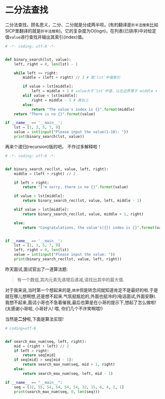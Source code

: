 # 二分法查找

二分法查找，顾名思义，二分、二分就是分成两半呗。(有的翻译是`折半法搜索`比如SICP里翻译的就是`折半法搜索`)。它的复杂度为O(logn)，在列表(已排序)中对给定值`value`进行查找并输出其索引(index)值。

```python
# -*- coding: utf-8 -*-


def binary_search(lst, value):
    left, right = 0, len(lst) - 1

    while left <= right:
        middle = (left + right) // 2 # 取`lst`中值索引

        if value > lst[middle]:
            left = middle + 1 # value大于`lst`中值，让左边界等于 middle + 1
        elif value < lst[middle]:
            right = middle - 1 # 类似上
        else:
            return "The value's index is {}".format(middle)
    return "There is no {}".format(value)

if __name__ == '__main__':
    lst = [1, 3, 5, 7, 9]
    value = int(input("Please input the value(1-10): "))
    print(binary_search(lst, value))
```

再来个递归(recursion)版的吧， 不作过多解释啦！

```python
# -*- coding: utf-8 -*-


def binary_search_rec(lst, value, left, right):
    middle = (left + right) // 2

    if left > right:
        return "I'm sorry, there is no {}".format(value)

    if value < lst[middle]:
        return binary_search_rec(lst, value, left, middle - 1)

    elif value > lst[middle]:
        return binary_search_rec(lst, value, middle + 1, right)

    else:
        return "Congratulations, the value's({}) index is {}".format(value, middle)


if __name__ == '__main__':
    lst = [1, 3, 5, 7, 9]
    left, right = 0, len(lst)
    value = int(input("Please input the value: "))
    print(binary_search_rec(lst, value, left, right))
```

昨天面试,面试官出了一道算法题:

> 有一个数组,其内元素先递增后递减,请找出其中的最大值.

对于我来说,当时第一个想起来的是,`排序`但是转念间就知道肯定不是最好的啦.于是就在哪儿想啊想,还是想不起来.气氛挺尴尬的,外面也挺冷的(电话面试,外面安静).我想不起来,面试小哥也不急着催我,最后也算是在小哥的提示下,想起了怎么做啦!(太感谢小哥啦, 小哥好人! 喂, 你们几个不许笑啊喂!)

当然是**二分**啦,下面是算法实现!

```python
# coding=utf-8


def search_max_num(seq, left, right):
    mid = (right + left) // 2
    if left > right:
        return seq[mid]
    if seq[mid] > seq[mid - 1]:
        return search_max_num(seq, mid + 1, right)
    else:
        return search_max_num(seq, left, mid - 1)

if __name__ == "__main__":
    seq = [32, 55, 54, 54, 54, 54, 32, 15, 6, 4, 2, 1]
    print(search_max_num(seq, 0, len(seq)))
```
